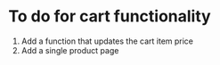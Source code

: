 # To do for cart functionality
1. Add a function that updates the cart item price
2. Add a single product page

